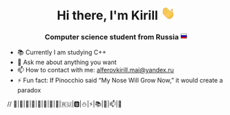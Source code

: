 <h1 align="center">Hi there, I'm Kirill <img src="https://github.com/AlferovKirill/AlferovKirill/blob/main/src/Hi.gif" height="32"/></h1>
<h3 align="center">Computer science student from Russia <img src="https://github.com/AlferovKirill/AlferovKirill/blob/main/src/Flag_v1.png" height="16"/></h3>

- 📚 Currently I am studying C++
- 💬 Ask me about anything you want
- 📫 How to contact with me: alferovkirill.mai@yandex.ru
- ⚡ Fun fact: If Pinocchio said “My Nose Will Grow Now,” it would create a paradox

// 📕|📗|📘|📙|📓|📔|📒|🚩|🇷🇺|🅱️|⛄|⚡|📚|💬|📫|📖

